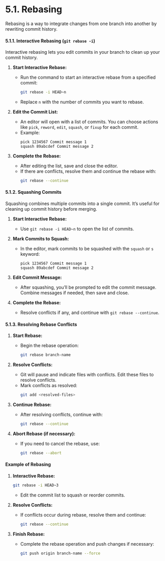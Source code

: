 # 5.1. **Rebasing**

Rebasing is a way to integrate changes from one branch into another by rewriting commit history.

#### 5.1.1. **Interactive Rebasing (`git rebase -i`)**

Interactive rebasing lets you edit commits in your branch to clean up your commit history.

1. **Start Interactive Rebase:**

   - Run the command to start an interactive rebase from a specified commit:
     ```bash
     git rebase -i HEAD~n
     ```
   - Replace `n` with the number of commits you want to rebase.

2. **Edit the Commit List:**

   - An editor will open with a list of commits. You can choose actions like `pick`, `reword`, `edit`, `squash`, or `fixup` for each commit.
   - Example:
     ```
     pick 1234567 Commit message 1
     squash 89abcdef Commit message 2
     ```

3. **Complete the Rebase:**
   - After editing the list, save and close the editor.
   - If there are conflicts, resolve them and continue the rebase with:
     ```bash
     git rebase --continue
     ```

#### 5.1.2. **Squashing Commits**

Squashing combines multiple commits into a single commit. It’s useful for cleaning up commit history before merging.

1. **Start Interactive Rebase:**

   - Use `git rebase -i HEAD~n` to open the list of commits.

2. **Mark Commits to Squash:**

   - In the editor, mark commits to be squashed with the `squash` or `s` keyword:
     ```
     pick 1234567 Commit message 1
     squash 89abcdef Commit message 2
     ```

3. **Edit Commit Message:**

   - After squashing, you’ll be prompted to edit the commit message. Combine messages if needed, then save and close.

4. **Complete the Rebase:**
   - Resolve conflicts if any, and continue with `git rebase --continue`.

#### 5.1.3. **Resolving Rebase Conflicts**

1. **Start Rebase:**

   - Begin the rebase operation:
     ```bash
     git rebase branch-name
     ```

2. **Resolve Conflicts:**

   - Git will pause and indicate files with conflicts. Edit these files to resolve conflicts.
   - Mark conflicts as resolved:
     ```bash
     git add <resolved-files>
     ```

3. **Continue Rebase:**

   - After resolving conflicts, continue with:
     ```bash
     git rebase --continue
     ```

4. **Abort Rebase (if necessary):**
   - If you need to cancel the rebase, use:
     ```bash
     git rebase --abort
     ```

#### Example of Rebasing

1. **Interactive Rebase:**

   ```bash
   git rebase -i HEAD~3
   ```

   - Edit the commit list to squash or reorder commits.

2. **Resolve Conflicts:**

   - If conflicts occur during rebase, resolve them and continue:
     ```bash
     git rebase --continue
     ```

3. **Finish Rebase:**
   - Complete the rebase operation and push changes if necessary:
     ```bash
     git push origin branch-name --force
     ```
